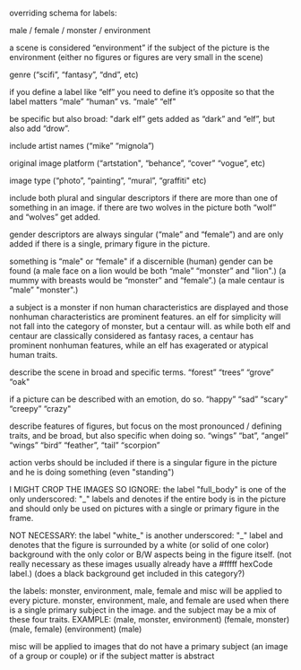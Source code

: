 overriding schema for labels:

male / female / monster  / environment

a scene is considered “environment” if the subject of the picture is the environment (either no figures or figures are very small in the scene)

genre (“scifi”, “fantasy”, “dnd”, etc)

if you define a label like “elf” you need to define it’s opposite so that the label matters
“male” “human” vs. “male” “elf"

be specific but also broad: "dark elf” gets added as “dark” and “elf”, but also add “drow”.

include artist names (“mike” “mignola”)

original image platform (“artstation", “behance”, “cover” “vogue”, etc)

image type (“photo”, “painting”, “mural”, “graffiti" etc)

include both plural and singular descriptors if there are more than one of something in an image.
if there are two wolves in the picture both “wolf” and “wolves” get added.

gender descriptors are always singular (“male” and “female”) and are only added if there is a single, primary figure in the picture.

something is “male" or “female" if a discernible (human) gender can be found
(a male face on a lion would be both “male” “monster” and "lion".)
(a mummy with breasts would be “monster” and “female”.)
(a male centaur is “male” "monster".)

a subject is a monster if non human characteristics are displayed and those nonhuman characteristics are prominent features.
an elf for simplicity will not fall into the category of monster, but a centaur will. as while both elf and centaur are classically considered as fantasy races, a centaur has prominent nonhuman features, while an elf has exagerated or atypical human traits.

describe the scene in broad and specific terms. “forest” “trees” “grove” “oak"

if a picture can be described with an emotion, do so.
“happy” “sad” “scary” “creepy” “crazy"

describe features of figures, but focus on the most pronounced / defining traits, and be broad, but also specific when doing so.
“wings” “bat”, “angel” “wings” “bird” “feather”, “tail” “scorpion”

action verbs should be included if there is a singular figure in the picture and he is doing something (even "standing")

I MIGHT CROP THE IMAGES SO IGNORE:
    the label "full_body" is one of the only underscored: "_" labels and denotes if the entire body is in the picture and should only be used on pictures with a single or primary figure in the frame.

NOT NECESSARY:
    the label "white_" is another underscored: "_" label and denotes that the figure is surrounded by a white (or solid of one color) background with the only color or B/W aspects being in the figure itself. (not really necessary as these images usually already have a #fffff hexCode label.) (does a black background get included in this category?)

the labels: monster, environment, male, female and misc will be applied to every picture.
monster, environment, male, and female are used when there is a single primary subject in the image.
and the subject may be a mix of these four traits.
EXAMPLE:
(male, monster, environment) (female, monster) (male, female) (environment) (male)

misc will be applied to images that do not have a primary subject (an image of a group or couple) or if the subject matter is abstract
